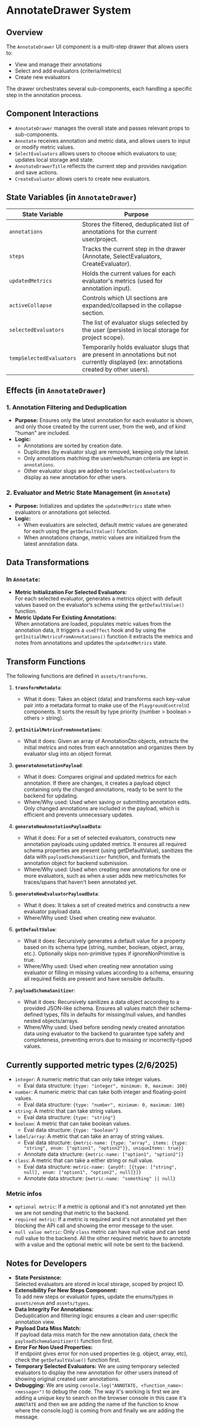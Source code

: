 # AnnotateDrawer System

## Overview

The `AnnotateDrawer` UI component is a multi-step drawer that allows users to:

- View and manage their annotations
- Select and add evaluators (criteria/metrics)
- Create new evaluators

The drawer orchestrates several sub-components, each handling a specific step in the annotation process.

## Component Interactions

- `AnnotateDrawer` manages the overall state and passes relevant props to sub-components.
- `Annotate` receives annotation and metric data, and allows users to input or modify metric values.
- `SelectEvaluators` allows users to choose which evaluators to use; updates local storage and state.
- `AnnotateDrawerTitle` reflects the current step and provides navigation and save actions.
- `CreateEvaluator` allows users to create new evaluators.

## State Variables (in `AnnotateDrawer`)

| State Variable           | Purpose                                                                                                                                 |
| ------------------------ | --------------------------------------------------------------------------------------------------------------------------------------- |
| `annotations`            | Stores the filtered, deduplicated list of annotations for the current user/project.                                                     |
| `steps`                  | Tracks the current step in the drawer (Annotate, SelectEvaluators, CreateEvaluator).                                                    |
| `updatedMetrics`         | Holds the current values for each evaluator's metrics (used for annotation input).                                                      |
| `activeCollapse`         | Controls which UI sections are expanded/collapsed in the collapse section.                                                              |
| `selectedEvaluators`     | The list of evaluator slugs selected by the user (persisted in local storage for project scope).                                        |
| `tempSelectedEvaluators` | Temporarily holds evaluator slugs that are present in annotations but not currently displayed (ex: annotations created by other users). |

## Effects (in `AnnotateDrawer`)

### 1. Annotation Filtering and Deduplication

- **Purpose:** Ensures only the latest annotation for each evaluator is shown, and only those created by the current user, from the web, and of kind "human" are included.
- **Logic:**
    - Annotations are sorted by creation date.
    - Duplicates (by evaluator slug) are removed, keeping only the latest.
    - Only annotations matching the user/web/human criteria are kept in `annotations`.
    - Other evaluator slugs are added to `tempSelectedEvaluators` to display as new annotation for other users.

### 2. Evaluator and Metric State Management (in `Annotate`)

- **Purpose:** Initializes and updates the `updatedMetrics` state when evaluators or annotations got selected.
- **Logic:**
    - When evaluators are selected, default metric values are generated for each using the `getDefaultValue()` function.
    - When annotations change, metric values are initialized from the latest annotation data.

## Data Transformations

### In `Annotate`:

- **Metric Initialization For Selected Evaluators:**  
  For each selected evaluator, generates a metrics object with default values based on the evaluator’s schema using the `getDefaultValue()` function.
- **Metric Update For Existing Annotations:**  
  When annotations are loaded, populates metric values from the annotation data, it triggers a `useEffect` hook and by using the `getInitialMetricsFromAnnotations()` function it extracts the metrics and notes from annotations and updates the `updatedMetrics` state.

## Transform Functions

The following functions are defined in `assets/transforms`.

1. **`transformMetadata`**:
    - What it does: Takes an object (data) and transforms each key-value pair into a metadata format to make use of the `PlaygroundControlUI` components. It sorts the result by type priority (number > boolean > others > string).

2. **`getInitialMetricsFromAnnotations`**:
    - What it does: Given an array of AnnotationDto objects, extracts the initial metrics and notes from each annotation and organizes them by evaluator slug into an object format.

3. **`generateAnnotationPayload`**:
    - What it does: Compares original and updated metrics for each annotation. If there are changes, it creates a payload object containing only the changed annotations, ready to be sent to the backend for updating.
    - Where/Why used: Used when saving or submitting annotation edits. Only changed annotations are included in the payload, which is efficient and prevents unnecessary updates.

4. **`generateNewAnnotationPayloadData`**:
    - What it does: For a set of selected evaluators, constructs new annotation payloads using updated metrics. It ensures all required schema properties are present (using getDefaultValue), sanitizes the data with `payloadSchemaSanitizer` function, and formats the annotation object for backend submission.
    - Where/Why used: Used when creating new annotations for one or more evaluators, such as when a user adds new metrics/notes for traces/spans that haven't been annotated yet.

5. **`generateNewEvaluatorPayloadData`**:
    - What it does: It takes a set of created metrics and constructs a new evaluator payload data.
    - Where/Why used: Used when creating new evaluator.

6. **`getDefaultValue`**:
    - What it does: Recursively generates a default value for a property based on its schema type (string, number, boolean, object, array, etc.). Optionally skips non-primitive types if ignoreNonPrimitive is true.
    - Where/Why used: Used when creating new annotation using evaluator or filling in missing values according to a schema, ensuring all required fields are present and have sensible defaults.

7. **`payloadSchemaSanitizer`**:
    - What it does: Recursively sanitizes a data object according to a provided JSON-like schema. Ensures all values match their schema-defined types, fills in defaults for missing/null values, and handles nested objects/arrays.
    - Where/Why used: Used before sending newly created annotation data using evaluator to the backend to guarantee type safety and completeness, preventing errors due to missing or incorrectly-typed values.

## Currently supported metric types (2/6/2025)

- `integer`: A numeric metric that can only take integer values.
    - Eval data structure: `{type: "integer", minimum: 0, maximum: 100}`
- `number`: A numeric metric that can take both integer and floating-point values.
    - Eval data structure: `{type: "number", minimum: 0, maximum: 100}`
- `string`: A metric that can take string values.
    - Eval data structure: `{type: "string"}`
- `boolean`: A metric that can take boolean values.
    - Eval data structure: `{type: "boolean"}`
- `label/array`: A metric that can take an array of string values.
    - Eval data structure: `{metric-name: {type: "array", items: {type: "string", enum: ["option1", "option2"]}, uniqueItems: true}}`
    - Annotate data structure: `{metric-name: ["option1", "option2"]}`
- `class`: A metric that can take a either string or null value.
    - Eval data structure: `metric-name: {anyOf: [{type: ["string", null], enum: ["option1", "option2", null]}]}`
    - Annotate data structure: `{metric-name: "something" || null}`

### Metric infos

- `optional metric`: If a metric is optional and it's not annotated yet then we are not sending that metric to the backend.
- `required metric`: If a metric is required and it's not annotated yet then blocking the API call and showing the error message to the user.
- `null value metric`: Only `class` metric can have null value and can send null value to the backend. All the other required metric have to annotate with a value and the optional metric will note be sent to the backend.

## Notes for Developers

- **State Persistence:**  
  Selected evaluators are stored in local storage, scoped by project ID.
- **Extensibility For New Steps Component:**  
  To add new steps or evaluator types, update the enums/types in `assets/enum` and `assets/types`.
- **Data Integrity For Annotations:**  
  Deduplication and filtering logic ensures a clean and user-specific annotation view.
- **Payload Data Miss Match:**  
  If payload data miss match for the new annotation data, check the `payloadSchemaSanitizer()` function first.
- **Error For Non Used Properties:**  
  If endpoint gives error for non used properties (e.g. object, array, etc), check the `getDefaultValue()` function first.
- **Temporary Selected Evaluators:**
  We are using temporary selected evaluators to display the new annotation for other users instead of showing original created user annotations.
- **Debugging:**
  We are using `console.log("ANNOTATE, <function_name>: <message>")` to debug the code. The way it's working is first we are adding a unique key to search on the browser console in this case it's `ANNOTATE` and then we are adding the name of the function to know where the console.log() is coming from and finally we are adding the message.
